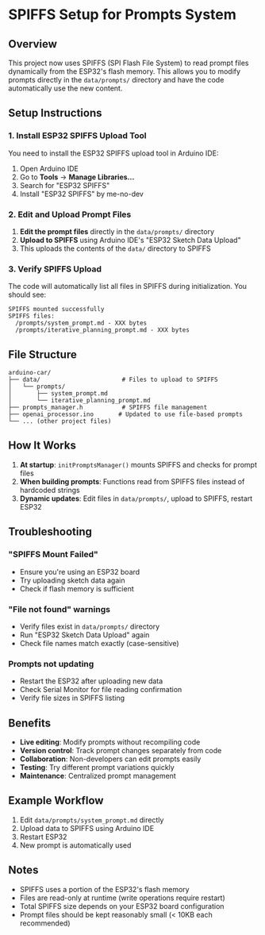 # SPIFFS Setup for Prompts System

## Overview

This project now uses SPIFFS (SPI Flash File System) to read prompt files dynamically from the ESP32's flash memory. This allows you to modify prompts directly in the `data/prompts/` directory and have the code automatically use the new content.

## Setup Instructions

### 1. Install ESP32 SPIFFS Upload Tool

You need to install the ESP32 SPIFFS upload tool in Arduino IDE:

1. Open Arduino IDE
2. Go to **Tools** → **Manage Libraries...**
3. Search for "ESP32 SPIFFS"
4. Install "ESP32 SPIFFS" by me-no-dev

### 2. Edit and Upload Prompt Files

1. **Edit the prompt files** directly in the `data/prompts/` directory
2. **Upload to SPIFFS** using Arduino IDE's "ESP32 Sketch Data Upload"
3. This uploads the contents of the `data/` directory to SPIFFS

### 3. Verify SPIFFS Upload

The code will automatically list all files in SPIFFS during initialization. You should see:

```
SPIFFS mounted successfully
SPIFFS files:
  /prompts/system_prompt.md - XXX bytes
  /prompts/iterative_planning_prompt.md - XXX bytes
```

## File Structure

```
arduino-car/
├── data/                       # Files to upload to SPIFFS
│   └── prompts/
│       ├── system_prompt.md
│       └── iterative_planning_prompt.md
├── prompts_manager.h           # SPIFFS file management
├── openai_processor.ino       # Updated to use file-based prompts
└── ... (other project files)
```

## How It Works

1. **At startup**: `initPromptsManager()` mounts SPIFFS and checks for prompt files
2. **When building prompts**: Functions read from SPIFFS files instead of hardcoded strings
3. **Dynamic updates**: Edit files in `data/prompts/`, upload to SPIFFS, restart ESP32

## Troubleshooting

### "SPIFFS Mount Failed"
- Ensure you're using an ESP32 board
- Try uploading sketch data again
- Check if flash memory is sufficient

### "File not found" warnings
- Verify files exist in `data/prompts/` directory
- Run "ESP32 Sketch Data Upload" again
- Check file names match exactly (case-sensitive)

### Prompts not updating
- Restart the ESP32 after uploading new data
- Check Serial Monitor for file reading confirmation
- Verify file sizes in SPIFFS listing

## Benefits

- **Live editing**: Modify prompts without recompiling code
- **Version control**: Track prompt changes separately from code
- **Collaboration**: Non-developers can edit prompts easily
- **Testing**: Try different prompt variations quickly
- **Maintenance**: Centralized prompt management

## Example Workflow

1. Edit `data/prompts/system_prompt.md` directly
2. Upload data to SPIFFS using Arduino IDE
3. Restart ESP32
4. New prompt is automatically used

## Notes

- SPIFFS uses a portion of the ESP32's flash memory
- Files are read-only at runtime (write operations require restart)
- Total SPIFFS size depends on your ESP32 board configuration
- Prompt files should be kept reasonably small (< 10KB each recommended)
